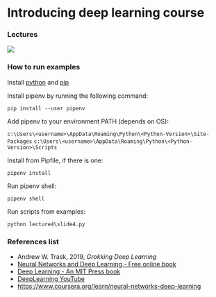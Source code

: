 # Introducing deep learning course

### Lectures

[![](https://upload.wikimedia.org/wikipedia/commons/thumb/b/b8/YouTube_Logo_2017.svg/320px-YouTube_Logo_2017.svg.png)](https://www.youtube.com/playlist?list=PLj2kg7A2Ti-BR7PWYShVMA9NfPlr7_PAS)

### How to run examples

Install [python](https://www.python.org/downloads/) and [pip](https://pip.pypa.io/en/stable/installation)

Install pipenv by running the following command:

`pip install --user pipenv`

Add pipenv to your environment PATH (depends on OS):

`c:\Users\<username>\AppData\Roaming\Python\<Python-Version>\Site-Packages`
`c:\Users\<username>\AppData\Roaming\Python\<Python-Version>\Scripts`

Install from Pipfile, if there is one:

`pipenv install`

Run pipenv shell:

`pipenv shell`

Run scripts from examples:

`python lecture4\slide4.py`

### References list

- Andrew W. Trask, 2019, _Grokking Deep Learning_
- [Neural Networks and Deep Learning - Free online book](http://neuralnetworksanddeeplearning.com)
- [Deep Learning - An MIT Press book](https://www.deeplearningbook.org)
- [DeepLearning YouTube](https://www.youtube.com/playlist?list=PLZjXXN70PH5itkSPe6LTS-yPyl5soOovc) 
- https://www.coursera.org/learn/neural-networks-deep-learning 